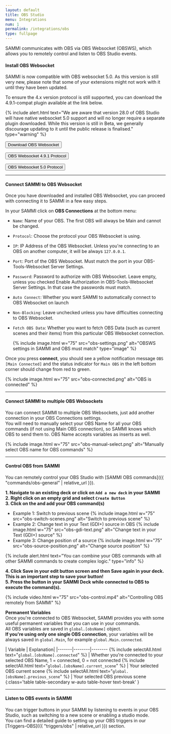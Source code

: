 ```yaml
---
layout: default
title: OBS Studio
menu: Integrations
num: 1
permalink: /integrations/obs
type: fullpage
---
```


SAMMI communicates with OBS via OBS Websocket (OBSWS), which allows you to remotely control and listen to OBS Studio events. 

#### Install OBS Websocket

SAMMI is now compatible with OBS websocket 5.0. As this version is still very new, please note that some of your extensions might not work with it until they have been updated. 

To ensure the 4.x version protocol is still supported, you can download the 4.9.1-compat plugin available at the link below.

{% include alert.html text="We are aware that version 28.0 of OBS Studio will have native websocket 5.0 support and will no longer require a separate plugin downloaded. While this version is still in Beta, we generally discourage updating to it until the public release is finalised." type="warning" %} 

<a href="https://github.com/obsproject/obs-websocket/releases"><button type="button" class="btn btn-outline-secondary">Download OBS Websocket</button></a>

<a href="https://github.com/obsproject/obs-websocket/blob/4.x-compat/docs/generated/protocol.md#events"><button type="button" class="btn btn-outline-secondary">OBS Websocket 4.9.1 Protocol</button></a>

<a href="https://github.com/obsproject/obs-websocket/blob/master/docs/generated/protocol.md"><button type="button" class="btn btn-outline-secondary">OBS Websocket 5.0 Protocol</button></a>

<hr>

#### Connect SAMMI to OBS Websocket
Once you have downloaded and installed OBS Websocket, you can proceed with connecting it to SAMMI in a few easy steps.  

In your SAMMI click on **OBS Connections** at the bottom menu:
- `Name`: Name of your OBS. The first OBS will always be Main and cannot be changed. 
- `Protocol`: Choose the protocol your OBS Websocket is using. 
- `IP`: IP Address of the OBS Websocket. Unless you're connecting to an OBS on another computer, it will be always `127.0.0.1`.
- `Port`: Port of the OBS Websocket. Must match the port in your OBS-Tools-Websocket Server Settings.
- `Password`: Password to authorize with OBS Websocket. Leave empty, unless you checked Enable Authorization in OBS-Tools-Websocket Server Settings. In that case the passwords must match. 
- `Auto Connect`: Whether you want SAMMI to automatically connect to OBS Websocket on launch
- `Non-Blocking`: Leave unchecked unless you have difficulties connecting to OBS Websocket. 
- `Fetch OBS Data`: Whether you want to fetch OBS Data (such as current scenes and their items) from this particular OBS Websocket connection.

  {% include image.html w="75" src="obs-settings.png" alt="OBSWS settings in SAMMI and OBS must match" type="image" %}

Once you press **connect**, you should see a yellow notification message `OBS [Main Connected]` and the status indicator for `Main OBS` in the left bottom corner should change from red to green. 

  {% include image.html w="75" src="obs-connected.png" alt="OBS is connected" %}

<hr>

#### Connect SAMMI to multiple OBS Websockets
You can connect SAMMI to multiple OBS Websockets, just add another connection in your OBS Connections settings.\
You will need to manually select your OBS Name for all your OBS commands (if not using Main OBS connection), so SAMMI knows which OBS to send them to. OBS Name accepts variables as inserts as well.

{% include image.html w="75" src="obs-manual-select.png" alt="Manually select OBS name for OBS commands" %}

<hr>

#### Control OBS from SAMMI
You can remotely control your OBS Studio with [SAMMI OBS commands]({{ "commands/obs-general" | relative_url }}).   


**1. Navigate to an existing deck or click on `Add a new deck` in your SAMMI**\
**2. Right click on an empty grid and select `Create Button`**\
**3. Click on the <i class="fas fa-plus-circle"></i> and add your OBS command(s)**
  - Example 1: Switch to previous scene
    {% include image.html w="75" src="obs-switch-scenes.png" alt="Switch to previous scene" %}
  - Example 2: Change text in your Text (GDI+) source in OBS
    {% include image.html w="75" src="obs-gdi-text.png" alt="Change text in your Text (GDI+) source" %}
  - Example 3: Change position of a source
    {% include image.html w="75" src="obs-source-position.png" alt="Change source position" %}

{% include alert.html text="You can combine your OBS commands with all other SAMMI commands to create complex logic." type="info" %} 

**4. Click Save in your edit button screen and then Save again in your deck. This is an important step to save your button!**\
**5. Press the button in your SAMMI Deck while connected to OBS to execute the command(s).**

  {% include video.html w="75" src="obs-control.mp4" alt="Controlling OBS remotely from SAMMI" %}

**Permanent Variables**\
Once you're connected to OBS Websocket, SAMMI provides you with some useful permanent variables that you can use in your commands.\
All OBS variables are saved in `global.[obsName]` object.\
**If you're using only one single OBS connection**, your variables will be always saved in `global.Main`, for example `global.Main.connected`.

| Variable | Explanation| 
|-------|--------|--------
{% include selectAll.html text="<code>global.[obsName].connected</code>" %} | Whether you're connected to your selected OBS Name, 1 = connected, 0 = not connected
{% include selectAll.html text="<code>global.[obsName].current_scene</code>" %} | Your selected OBS current scene
{% include selectAll.html text="<code>global.[obsName].previous_scene</code>" %} | Your selected OBS previous scene
{:class='table table-secondary w-auto table-hover text-break' }

<hr>


#### Listen to OBS events in SAMMI
You can trigger buttons in your SAMMI by listening to events in your OBS Studio, such as switching to a new scene or enabling a studio mode.\
You can find a detailed guide to setting up your OBS triggers in our [Triggers-OBS]({{ "triggers/obs" | relative_url }}) section. 
